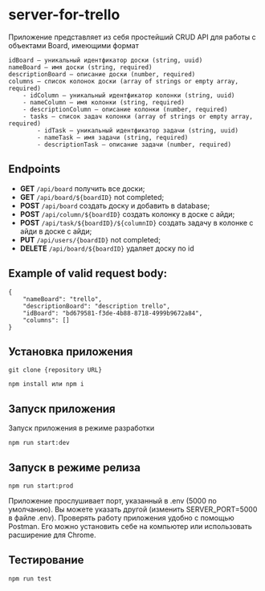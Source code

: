 # server-for-trello

Приложение представляет из себя простейший CRUD API для работы с объектами Board, имеющими формат

```
idBoard — уникальный идентфикатор доски (string, uuid)
nameBoard — имя доски (string, required)
descriptionBoard — описание доски (number, required)
columns — список колонок доски (array of strings or empty array, required)
    - idСolumn — уникальный идентфикатор колонки (string, uuid)
    - nameColumn — имя колонки (string, required)
    - descriptionСolumn — описание колонки (number, required)
    - tasks — список задач колонки (array of strings or empty array, required)
        - idTask — уникальный идентфикатор задачи (string, uuid)
        - nameTask — имя задачи (string, required)
        - descriptionTask — описание задачи (number, required)
```

## Endpoints

- **GET** `/api/board` получить все доски;
- **GET** `/api/board/${boardID}` not completed;
- **POST** `/api/board` создать доску и добавить в database;
- **POST** `/api/column/${boardID}` создать колонку в доске с айди;
- **POST** `/api/task/${boardID}/${columnID}` создать задачу в колонке с айди в доске с айди;
- **PUT** `/api/users/{boardID}` not completed;
- **DELETE** `/api/board/${boardID}` удаляет доску по id

## Example of valid request body:
```
{
    "nameBoard": "trello",
    "descriptionBoard": "description trello",
    "idBoard": "bd679581-f3de-4b88-8718-4999b9672a84",
    "columns": []
}
```
## Установка приложения

```
git clone {repository URL}
```

```
npm install или npm i
```

## Запуск приложения

Запуск приложения в режиме разработки

```
npm run start:dev
```
## Запуск в режиме релиза

```
npm run start:prod
```
Приложение прослушивает порт, указанный в .env (5000 по умолчанию). Вы можете указать другой (изменить SERVER_PORT=5000 в файле .env). 
Проверять работу приложения удобно с помощью Postman. Его можно установить себе на компьютер или использовать расширение для Chrome.

## Тестирование
```
npm run test
```
